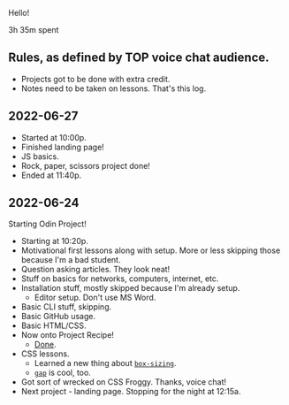 Hello!

3h 35m spent

## Rules, as defined by TOP voice chat audience.

- Projects got to be done with extra credit.
- Notes need to be taken on lessons.  That's this log.

## 2022-06-27

- Started at 10:00p.
- Finished landing page!
- JS basics.
- Rock, paper, scissors project done!
- Ended at 11:40p.

## 2022-06-24

Starting Odin Project!

- Starting at 10:20p.
- Motivational first lessons along with setup.  More or less skipping those
  because I'm a bad student.
- Question asking articles.  They look neat!
- Stuff on basics for networks, computers, internet, etc.
- Installation stuff, mostly skipped because I'm already setup.
    - Editor setup.  Don't use MS Word.
- Basic CLI stuff, skipping.
- Basic GitHub usage.
- Basic HTML/CSS.
- Now onto Project Recipe!
    - [Done][recipes].
- CSS lessons.
    - Learned a new thing about [`box-sizing`][box-sizing].
    - [`gap`][gap] is cool, too.
- Got sort of wrecked on CSS Froggy.  Thanks, voice chat!
- Next project - landing page.  Stopping for the night at 12:15a.

[box-sizing]: https://developer.mozilla.org/en-US/docs/Learn/CSS/Building_blocks/The_box_model#the_alternative_css_box_model
[gap]: https://developer.mozilla.org/en-US/docs/Web/CSS/gap
[recipes]: https://oogeima.github.io/odin-recipes/
